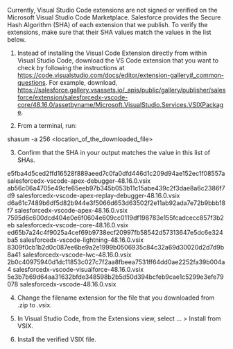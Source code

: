 Currently, Visual Studio Code extensions are not signed or verified on the
Microsoft Visual Studio Code Marketplace. Salesforce provides the Secure Hash
Algorithm (SHA) of each extension that we publish. To verify the extensions,
make sure that their SHA values match the values in the list below.

1. Instead of installing the Visual Code Extension directly from within Visual
   Studio Code, download the VS Code extension that you want to check by
   following the instructions at
   https://code.visualstudio.com/docs/editor/extension-gallery#_common-questions.
   For example, download,
   https://salesforce.gallery.vsassets.io/_apis/public/gallery/publisher/salesforce/extension/salesforcedx-vscode-core/48.16.0/assetbyname/Microsoft.VisualStudio.Services.VSIXPackage.

2. From a terminal, run:

shasum -a 256 <location_of_the_downloaded_file>

3. Confirm that the SHA in your output matches the value in this list of SHAs.

e5fba4d5ced2ffd16528f889aeed7c0fa0dfd446d1c209d94ae152ec1f08557a  salesforcedx-vscode-apex-debugger-48.16.0.vsix
ab56c06a4705e49cfe65eeb97b345b053b11c15abe439c2f3dae8a6c2386f7d9  salesforcedx-vscode-apex-replay-debugger-48.16.0.vsix
d6a61c7489b6df5d82b944e3f5066d653d63502f2e11ab92ada7e72b9bbb18f7  salesforcedx-vscode-apex-48.16.0.vsix
7595d6c600dcd404e0e6f0604e609cc0119df198783e155fcadcecc857f3b2eb  salesforcedx-vscode-core-48.16.0.vsix
ed65b7a24c4f9025a4cef69b9738ecf20997fb58542d57313647e5dc6e324ba5  salesforcedx-vscode-lightning-48.16.0.vsix
8309f0cb1b2d0c087ee6be9a2e1999b0506935c84c32a69d30020d2d7d9b8a41  salesforcedx-vscode-lwc-48.16.0.vsix
2b0c40975940d1dc11853c027c7f2aa8fbeea7531ff64dd0ae2252fa39b004a4  salesforcedx-vscode-visualforce-48.16.0.vsix
5e3b7b69d64aa31632bfde348598b2b5d50d394bcfeb9cae1c5299e3efe79078  salesforcedx-vscode-48.16.0.vsix


4. Change the filename extension for the file that you downloaded from .zip to
.vsix.

5. In Visual Studio Code, from the Extensions view, select ... > Install from
VSIX.

6. Install the verified VSIX file.
